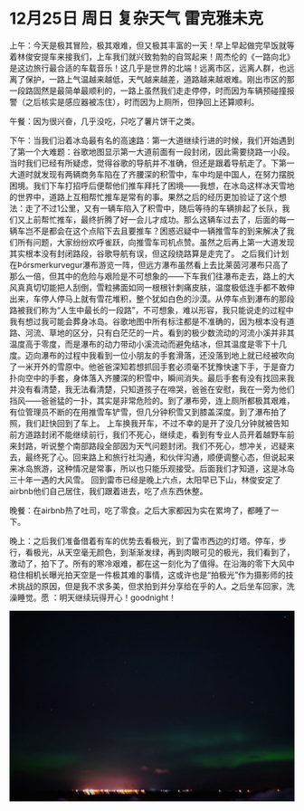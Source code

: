 # 12月25日 周日 复杂天气 雷克雅未克

上午：今天是极其冒险，极其艰难，但又极其丰富的一天！早上早起做完早饭就等着林俊安提车来接我们，上车我们就兴致勃勃的自驾起来！周杰伦的《一路向北》是这边旅行最合适的车载音乐！这几乎是世界的北端！远离市区，远离人群，也远离了保护，一路上气温越来越低，天气越来越差，道路越来越艰难。刚出市区的那一段路固然是最简单最顺利的，一路上虽然我们走走停停，时而因为车辆预碰撞报警（之后核实是感应器被冻住），时而因为上厕所，但挣回上还算顺利。

午餐：因为很兴奋，几乎没吃，只吃了薯片饼干之类。

下午：当我们沿着冰岛最有名的高速路：第一大道继续行进的时候，我们开始遇到了第一个大难题：谷歌地图显示第一大道前面有一段封闭，因此需要绕路一小段。当时我们已经有所疑虑，觉得谷歌的导航并不准确，但还是跟着导航走了。下第一大道时就发现有两辆商务车陷在了齐腰深的积雪中，车中均是中国人，在努力摆脱困境。我们下车打招呼后便帮他们推车拜托了困境——我想，在冰岛这样冰天雪地的世界中，道路上互相帮忙推车是常有的事。果然之后的经历更加验证了这个想法：走了不过1公里，又有一辆车陷入了积雪中，随后等待的车辆排起了长队，我们又上前帮忙推车，最终折腾了好一会儿才成功。那么这辆车过去了，后面的每一辆车岂不是都会在这个点陷下去且要推车？困惑迟疑中一辆推雪车的到来解决了我们所有问题，大家纷纷欢呼雀跃，向推雪车司机点赞。虽然之后再上第一大道发现其实根本没有封闭路段，谷歌导航有误，但这段绕路算是走完了。
之后我们计划在Þórsmerkurvegur瀑布游览一阵，但远方瀑布虽然看上去比莱茵河瀑布只高了那么一倍，但其中的危险与艰险是不可想象的——下车我们往瀑布走去，路上的大风真真切切能把人刮倒，雪粒拂面如同一根根针刺痛皮肤，温度极低连手都不敢伸出来，车停人停马上就有雪花堆积，整个犹如白色的沙漠。从停车点到瀑布的那段路被我们称为“人生中最长的一段路”，不可想象，难以形容，我只能说走的过程中我有想过我可能会葬身冰岛。谷歌地图中所有标注都是不准确的，因为根本没有道路、河流、草地的区分，只有白茫茫的一片。看到的极少数流动的河流小溪并非其温度高于零度，而是瀑布的动力带动小溪流动而避免结冰，但其温度是零下十几度。迈向瀑布的过程中我看到一位小朋友的手套滑落，还没落到地上就已经被吹向了一米开外的雪原中。他爸爸深知若想抓回手套必须毫不犹豫快速下手，于是奋力扑向空中的手套，身体落入齐腰深的积雪中，瞬间消失。最后手套有没有找回来我并没有看清楚，我无法看清楚，只知道孩子在啼哭，爸爸在安慰，我在一旁为他们挡风——爸爸猛的一扑，其实是非常危险的。到了瀑布旁，连上厕所都极其艰难，有位管理员不断的在用推雪车铲雪，但几分钟积雪又到膝盖深度。到了瀑布拍了照，我们赶快回到了车上。
上车换我开车，不过不幸的是开了没几分钟就被告知前方道路封闭不能继续前行，我们不死心，继续走，看到有专业人员开着越野车前来封路，听说整个南部路段全部因为天气问题封闭。我们不死心，想冲关，迟疑来去，最终死了心。回来路上和旅行社沟通，和伙伴沟通，顺便调整心态，但说起来来冰岛旅游，这种情况是常事，所以也只能乐观接受。后面我们才知道，这是冰岛三十年一遇的大风雪。
回到雷市已经是晚上六点，太阳早已下山，林俊安定了airbnb他们自己居住，我们跟着进去，吃了点东西休整。

晚餐：在airbnb热了吐司，吃了零食。之后大家都因为实在累垮了，都睡了一下。

晚上：之后我们准备借着有车的优势去看极光，到了雷市西边的灯塔。停车，步行，看极光，从天空毫无颜色，到渐渐发绿，再到肉眼可见的极光，我们看到了，激动了，拍下了。所有的寒冷艰难，都在这一刻化为了值得。在沿海的零下大风中稳住相机长曝光拍天空是一件极其难的事情，这或许也是“拍极光”作为摄影师的技术挑战的原因，但是我不求多美，但求拍到并分享给在乎的人。之后坐车回家，洗澡睡觉。愿 ：明天继续玩得开心！goodnight！



![image](images\\63a9066767786846c228a4eb.jpg)




